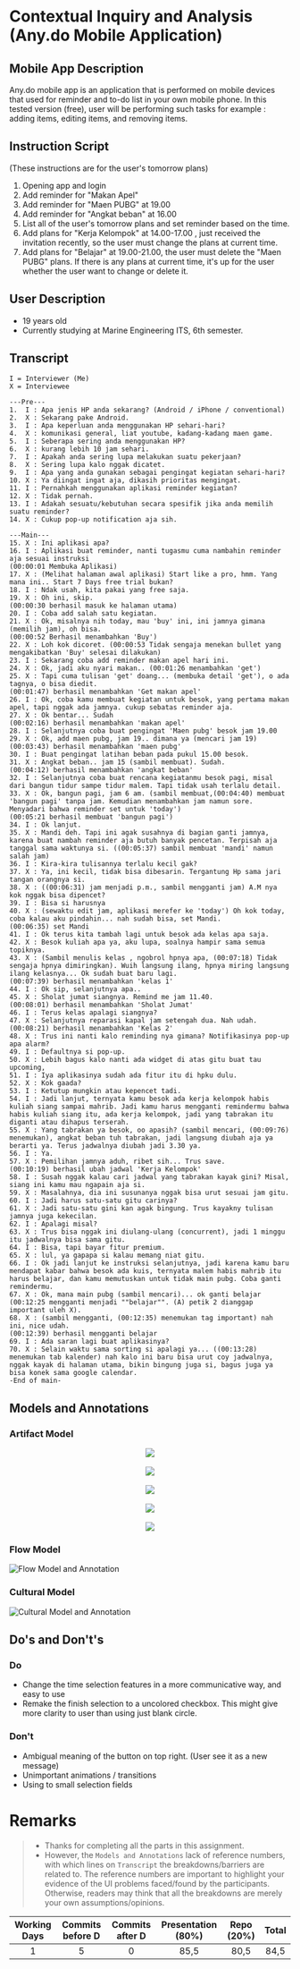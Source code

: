 # Contextual Inquiry and Analysis (Any.do Mobile Application)
## Mobile App Description
Any.do mobile app is an application that is performed on mobile devices that used for reminder and to-do list in your own mobile phone.
In this tested version (free), user will be performing such tasks for example : adding items, editing items, and removing items. 
## Instruction Script
(These instructions are for the user's tomorrow plans)
1. Opening app and login
2. Add reminder for "Makan Apel"
3. Add reminder for "Maen PUBG" at 19.00
4. Add reminder for "Angkat beban" at 16.00
5. List all of the user's tomorrow plans and set reminder based on the time.
6. Add plans for "Kerja Kelompok" at 14.00-17.00 , just received the invitation recently, so the user must change the plans at current time.
7. Add plans for "Belajar" at 19.00-21.00, the user must delete the "Maen PUBG" plans. If there is any plans at current time, it's up for the user whether the user want to change or delete it.
## User Description
- 19 years old
- Currently studying at Marine Engineering ITS, 6th semester.
## Transcript
```text
I = Interviewer (Me)
X = Interviewee

---Pre---
1.  I : Apa jenis HP anda sekarang? (Android / iPhone / conventional)
2.  X : Sekarang pake Android.
3.  I : Apa keperluan anda menggunakan HP sehari-hari?
4.  X : komunikasi general, liat youtube, kadang-kadang maen game.
5.  I : Seberapa sering anda menggunakan HP?
6.  X : kurang lebih 10 jam sehari.
7.  I : Apakah anda sering lupa melakukan suatu pekerjaan?
8.  X : Sering lupa kalo nggak dicatet.
9.  I : Apa yang anda gunakan sebagai pengingat kegiatan sehari-hari?
10. X : Ya diingat ingat aja, dikasih prioritas mengingat.
11. I : Pernahkah menggunakan aplikasi reminder kegiatan?
12. X : Tidak pernah.
13. I : Adakah sesuatu/kebutuhan secara spesifik jika anda memilih suatu reminder?
14. X : Cukup pop-up notification aja sih.

---Main---
15. X : Ini aplikasi apa?
16. I : Aplikasi buat reminder, nanti tugasmu cuma nambahin reminder aja sesuai instruksi
(00:00:01 Membuka Aplikasi)
17. X : (Melihat halaman awal aplikasi) Start like a pro, hmm. Yang mana ini.. Start 7 Days free trial bukan?
18. I : Ndak usah, kita pakai yang free saja.
19. X : Oh ini, skip. 
(00:00:30 berhasil masuk ke halaman utama)
20. I : Coba add salah satu kegiatan.
21. X : Ok, misalnya nih today, mau 'buy' ini, ini jamnya gimana (memilih jam), oh bisa.
(00:00:52 Berhasil menambahkan 'Buy')
22. X : Loh kok dicoret. (00:00:53 Tidak sengaja menekan bullet yang mengakibatkan 'Buy' selesai dilakukan)
23. I : Sekarang coba add reminder makan apel hari ini.
24. X : Ok, jadi aku nyari makan.. (00:01:26 menambahkan 'get')
25. X : Tapi cuma tulisan 'get' doang... (membuka detail 'get'), o ada tagnya, o bisa diedit.
(00:01:47) berhasil menambahkan 'Get makan apel'
26. I : Ok, coba kamu membuat kegiatan untuk besok, yang pertama makan apel, tapi nggak ada jamnya. cukup sebatas reminder aja.
27. X : Ok bentar... Sudah
(00:02:16) berhasil menambahkan 'makan apel'
28. I : Selanjutnya coba buat pengingat 'Maen pubg' besok jam 19.00
29. X : Ok, add maen pubg, jam 19.. dimana ya (mencari jam 19)
(00:03:43) berhasil menambahkan 'maen pubg'
30. I : Buat pengingat latihan beban pada pukul 15.00 besok.
31. X : Angkat beban.. jam 15 (sambil membuat). Sudah.
(00:04:12) berhasil menambahkan 'angkat beban' 
32. I : Selanjutnya coba buat rencana kegiatanmu besok pagi, misal dari bangun tidur sampe tidur malem. Tapi tidak usah terlalu detail.
33. X : Ok, bangun pagi, jam 6 am. (sambil membuat,(00:04:40) membuat 'bangun pagi' tanpa jam. Kemudian menambahkan jam namun sore. Menyadari bahwa reminder set untuk 'today')
(00:05:21 berhasil membuat 'bangun pagi')
34. I : Ok lanjut.
35. X : Mandi deh. Tapi ini agak susahnya di bagian ganti jamnya, karena buat nambah reminder aja butuh banyak pencetan. Terpisah aja tanggal sama waktunya si. ((00:05:37) sambil membuat 'mandi' namun salah jam)
36. I : Kira-kira tulisannya terlalu kecil gak?
37. X : Ya, ini kecil, tidak bisa dibesarin. Tergantung Hp sama jari tangan orangnya si.
38. X : ((00:06:31) jam menjadi p.m., sambil mengganti jam) A.M nya kok nggak bisa dipencet?
39. I : Bisa si harusnya
40. X : (sewaktu edit jam, aplikasi merefer ke 'today') Oh kok today, coba kalau aku pindahin... nah sudah bisa, set Mandi.
(00:06:35) set Mandi
41. I : Ok terus kita tambah lagi untuk besok ada kelas apa saja.
42. X : Besok kuliah apa ya, aku lupa, soalnya hampir sama semua topiknya.
43. X : (Sambil menulis kelas , ngobrol hpnya apa, (00:07:18) Tidak sengaja hpnya dimiringkan). Wuih langsung ilang, hpnya miring langsung ilang kelasnya... Ok sudah buat baru lagi.
(00:07:39) berhasil menambahkan 'kelas 1'
44. I : Ok sip, selanjutnya apa..
45. X : Sholat jumat siangnya. Remind me jam 11.40.
(00:08:01) berhasil menambahkan 'Sholat Jumat'
46. I : Terus kelas apalagi siangnya?
47. X : Selanjutnya reparasi kapal jam setengah dua. Nah udah.
(00:08:21) berhasil menambahkan 'Kelas 2'
48. X : Trus ini nanti kalo reminding nya gimana? Notifikasinya pop-up apa alarm?
49. I : Defaultnya si pop-up.
50. X : Lebih bagus kalo nanti ada widget di atas gitu buat tau upcoming,
51. I : Iya aplikasinya sudah ada fitur itu di hpku dulu.
52. X : Kok gaada?
53. I : Ketutup mungkin atau kepencet tadi.
54. I : Jadi lanjut, ternyata kamu besok ada kerja kelompok habis kuliah siang sampai mahrib. Jadi kamu harus mengganti remindermu bahwa habis kuliah siang itu, ada kerja kelompok, jadi yang tabrakan itu diganti atau dihapus terserah.
55. X : Yang tabrakan ya besok, oo apasih? (sambil mencari, (00:09:76) menemukan), angkat beban tuh tabrakan, jadi langsung diubah aja ya berarti ya. Terus jadwalnya diubah jadi 3.30 ya.
56. I : Ya.
57. X : Pemilihan jamnya aduh, ribet sih... Trus save.
(00:10:19) berhasil ubah jadwal 'Kerja Kelompok'
58. I : Susah nggak kalau cari jadwal yang tabrakan kayak gini? Misal, siang ini kamu mau ngapain aja si.
59. X : Masalahnya, dia ini susunanya nggak bisa urut sesuai jam gitu.
60. I : Jadi harus satu-satu gitu carinya?
61. X : Jadi satu-satu gini kan agak bingung. Trus kayakny tulisan jamnya juga kekecilan.
62. I : Apalagi misal?
63. X : Trus bisa nggak ini diulang-ulang (concurrent), jadi 1 minggu itu jadwalnya bisa sama gitu.
64. I : Bisa, tapi bayar fitur premium.
65. X : lul, ya gapapa si kalau memang niat gitu.
66. I : Ok jadi lanjut ke instruksi selanjutnya, jadi karena kamu baru mendapat kabar bahwa besok ada kuis, ternyata malem habis mahrib itu harus belajar, dan kamu memutuskan untuk tidak main pubg. Coba ganti remindermu.
67. X : Ok, mana main pubg (sambil mencari)... ok ganti belajar (00:12:25 mengganti menjadi ""belajar"". (A) petik 2 dianggap important uleh X).
68. X : (sambil mengganti, (00:12:35) menemukan tag important) nah ini, nice udah.
(00:12:39) berhasil mengganti belajar
69. I : Ada saran lagi buat aplikasinya?
70. X : Selain waktu sama sorting si apalagi ya... ((00:13:28) menemukan tab kalender) nah kalo ini baru bisa urut coy jadwalnya, nggak kayak di halaman utama, bikin bingung juga si, bagus juga ya bisa konek sama google calendar.
-End of main-
```
## Models and Annotations
### Artifact Model
<p align="center">
  <img src="img/p1.png"><br><br>
  <img src="img/p2.png"><br><br>
  <img src="img/p3.png"><br><br>
  <img src="img/p4.png"><br><br>
  <img src="img/p5.png"><br>
</p>

### Flow Model
![Flow Model and Annotation](img/f1.png)
### Cultural Model
![Cultural Model and Annotation](img/c1.png)
## Do's and Don't's
### Do
- Change the time selection features in a more communicative way, and easy to use
- Remake the finish selection to a uncolored checkbox. This might give more clarity to user than using just blank circle.
### Don't
- Ambigual meaning of the button on top right. (User see it as a new message)
- Unimportant animations / transitions
- Using to small selection fields

# Remarks
> * Thanks for completing all the parts in this assignment.
> * However, the `Models and Annotations` lack of reference numbers, with which lines on `Transcript` the breakdowns/barriers are related to. The reference numbers are important to highlight your evidence of the UI problems faced/found by the participants. Otherwise, readers may think that all the breakdowns are merely your own assumptions/opinions.

| Working Days | Commits before D | Commits after D | Presentation (80%) | Repo (20%) | Total |
|:------------:|:----------------:|:---------------:|:------------------:|:----------:|:-----:|
| 1            | 5                | 0               | 85,5               | 80,5       | 84,5  |
